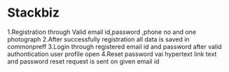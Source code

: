 # Stackbiz
1.Registration through Valid email id,password ,phone no and one photograph
2.After successfully registration all data is saved in commonpreff
3.Login through registered email id and password after valid authontication user profile open
4.Reset password vai hypertext link text and password reset request is sent on given email id


